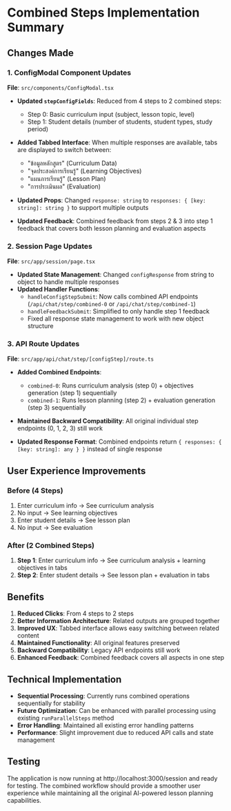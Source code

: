 # Combined Steps Implementation Summary

## Changes Made

### 1. ConfigModal Component Updates

**File**: `src/components/ConfigModal.tsx`

- **Updated `stepConfigFields`**: Reduced from 4 steps to 2 combined steps:
  - Step 0: Basic curriculum input (subject, lesson topic, level)
  - Step 1: Student details (number of students, student types, study period)
  
- **Added Tabbed Interface**: When multiple responses are available, tabs are displayed to switch between:
  - "ข้อมูลหลักสูตร" (Curriculum Data)
  - "จุดประสงค์การเรียนรู้" (Learning Objectives) 
  - "แผนการเรียนรู้" (Lesson Plan)
  - "การประเมินผล" (Evaluation)

- **Updated Props**: Changed `response: string` to `responses: { [key: string]: string }` to support multiple outputs

- **Updated Feedback**: Combined feedback from steps 2 & 3 into step 1 feedback that covers both lesson planning and evaluation aspects

### 2. Session Page Updates

**File**: `src/app/session/page.tsx`

- **Updated State Management**: Changed `configResponse` from string to object to handle multiple responses
- **Updated Handler Functions**:
  - `handleConfigStepSubmit`: Now calls combined API endpoints (`/api/chat/step/combined-0` or `/api/chat/step/combined-1`)
  - `handleFeedbackSubmit`: Simplified to only handle step 1 feedback
  - Fixed all response state management to work with new object structure

### 3. API Route Updates

**File**: `src/app/api/chat/step/[configStep]/route.ts`

- **Added Combined Endpoints**:
  - `combined-0`: Runs curriculum analysis (step 0) + objectives generation (step 1) sequentially
  - `combined-1`: Runs lesson planning (step 2) + evaluation generation (step 3) sequentially
  
- **Maintained Backward Compatibility**: All original individual step endpoints (0, 1, 2, 3) still work

- **Updated Response Format**: Combined endpoints return `{ responses: { [key: string]: any } }` instead of single response

## User Experience Improvements

### Before (4 Steps)
1. Enter curriculum info → See curriculum analysis
2. No input → See learning objectives  
3. Enter student details → See lesson plan
4. No input → See evaluation

### After (2 Combined Steps)
1. **Step 1**: Enter curriculum info → See curriculum analysis + learning objectives in tabs
2. **Step 2**: Enter student details → See lesson plan + evaluation in tabs

## Benefits

1. **Reduced Clicks**: From 4 steps to 2 steps
2. **Better Information Architecture**: Related outputs are grouped together
3. **Improved UX**: Tabbed interface allows easy switching between related content
4. **Maintained Functionality**: All original features preserved
5. **Backward Compatibility**: Legacy API endpoints still work
6. **Enhanced Feedback**: Combined feedback covers all aspects in one step

## Technical Implementation

- **Sequential Processing**: Currently runs combined operations sequentially for stability
- **Future Optimization**: Can be enhanced with parallel processing using existing `runParallelSteps` method
- **Error Handling**: Maintained all existing error handling patterns
- **Performance**: Slight improvement due to reduced API calls and state management

## Testing

The application is now running at http://localhost:3000/session and ready for testing. The combined workflow should provide a smoother user experience while maintaining all the original AI-powered lesson planning capabilities.
